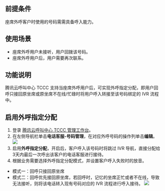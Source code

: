 ## 前提条件
座席外呼客户时使用的号码需需具备呼入能力。 

## 使用场景
- 座席外呼用户未接听，用户回拨该号码。
- 座席外呼用户后，用户需要再次联系。

## 功能说明
腾讯云呼叫中心 TCCC 支持当座席外呼用户后，可实现外呼指定分配，即用户回呼只接回原坐席或原坐席不在线/忙碌时将用户呼入转接至该号码绑定的 IVR 流程中。

## 启用外呼指定分配
1. 登录 [腾讯云呼叫中心 TCCC 管理工作台](https://console.cloud.tencent.com/ccc)。
2. 在左侧导航栏单击**电话客服-号码管理**，在对应外呼号码的操作列单击**编辑**。
![](https://qcloudimg.tencent-cloud.cn/raw/d2cafdc5d35ae7af918d8c4a68d313ce.png)
3. 启用**外呼指定分配**，开启后，客户呼入该号码时将跳过 IVR 导航，直接分配给3天内最后一次呼出该客户的电话客服进行接待。
4. 根据业务需要选择外呼指定分配模式，并设置客户呼入失败时的放音。
 - 模式一：回呼只接回原坐席
 - 模式二：回呼优先接回原坐席，若回呼时，记忆的坐席正忙或者不在线，导致无法接听，则将该电话转入现有号码对应的 IVR 流程进行呼入接待。
![](https://qcloudimg.tencent-cloud.cn/raw/e7ad49204ad7514397c7122414d2f674.png)
